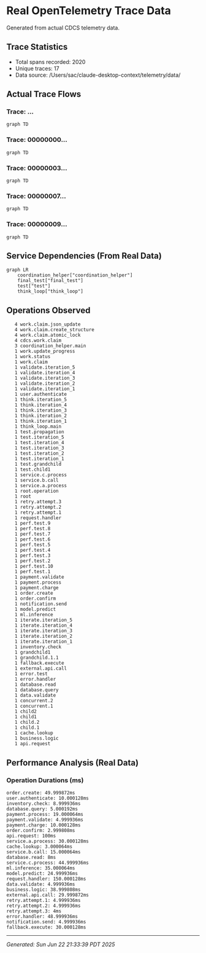 # Real OpenTelemetry Trace Data

Generated from actual CDCS telemetry data.

## Trace Statistics
- Total spans recorded:     2020
- Unique traces:       17
- Data source: /Users/sac/claude-desktop-context/telemetry/data/

## Actual Trace Flows

### Trace: ...

```mermaid
graph TD
```

### Trace: 00000000...

```mermaid
graph TD
```

### Trace: 00000003...

```mermaid
graph TD
```

### Trace: 00000007...

```mermaid
graph TD
```

### Trace: 00000009...

```mermaid
graph TD
```

## Service Dependencies (From Real Data)

```mermaid
graph LR
    coordination_helper["coordination_helper"]
    final_test["final_test"]
    test["test"]
    think_loop["think_loop"]
```

## Operations Observed

```
   4 work.claim.json_update
   4 work.claim.create_structure
   4 work.claim.atomic_lock
   4 cdcs.work.claim
   3 coordination_helper.main
   1 work.update_progress
   1 work.status
   1 work.claim
   1 validate.iteration_5
   1 validate.iteration_4
   1 validate.iteration_3
   1 validate.iteration_2
   1 validate.iteration_1
   1 user.authenticate
   1 think.iteration_5
   1 think.iteration_4
   1 think.iteration_3
   1 think.iteration_2
   1 think.iteration_1
   1 think_loop.main
   1 test.propagation
   1 test.iteration_5
   1 test.iteration_4
   1 test.iteration_3
   1 test.iteration_2
   1 test.iteration_1
   1 test.grandchild
   1 test.child1
   1 service.c.process
   1 service.b.call
   1 service.a.process
   1 root.operation
   1 root
   1 retry.attempt.3
   1 retry.attempt.2
   1 retry.attempt.1
   1 request.handler
   1 perf.test.9
   1 perf.test.8
   1 perf.test.7
   1 perf.test.6
   1 perf.test.5
   1 perf.test.4
   1 perf.test.3
   1 perf.test.2
   1 perf.test.10
   1 perf.test.1
   1 payment.validate
   1 payment.process
   1 payment.charge
   1 order.create
   1 order.confirm
   1 notification.send
   1 model.predict
   1 ml.inference
   1 iterate.iteration_5
   1 iterate.iteration_4
   1 iterate.iteration_3
   1 iterate.iteration_2
   1 iterate.iteration_1
   1 inventory.check
   1 grandchild1
   1 grandchild.1.1
   1 fallback.execute
   1 external.api.call
   1 error.test
   1 error.handler
   1 database.read
   1 database.query
   1 data.validate
   1 concurrent.2
   1 concurrent.1
   1 child2
   1 child1
   1 child.2
   1 child.1
   1 cache.lookup
   1 business.logic
   1 api.request
```

## Performance Analysis (Real Data)

### Operation Durations (ms)
```
order.create: 49.999872ms
user.authenticate: 10.000128ms
inventory.check: 8.999936ms
database.query: 5.000192ms
payment.process: 19.000064ms
payment.validate: 4.999936ms
payment.charge: 10.000128ms
order.confirm: 2.999808ms
api.request: 100ms
service.a.process: 30.000128ms
cache.lookup: 3.000064ms
service.b.call: 15.000064ms
database.read: 8ms
service.c.process: 44.999936ms
ml.inference: 35.000064ms
model.predict: 24.999936ms
request.handler: 150.000128ms
data.validate: 4.999936ms
business.logic: 38.999808ms
external.api.call: 29.999872ms
retry.attempt.1: 4.999936ms
retry.attempt.2: 4.999936ms
retry.attempt.3: 4ms
error.handler: 48.999936ms
notification.send: 4.999936ms
fallback.execute: 30.000128ms
```

---
*Generated: Sun Jun 22 21:33:39 PDT 2025*
